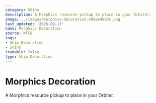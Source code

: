 ```yaml
---
category: Skins
description: A Morphics resource pickup to place in your Orbiter.
image: ../images/morphics-decoration-508ee4083c.png
last_updated: '2025-09-17'
name: Morphics Decoration
source: WFCD
tags:
- Ship Decoration
- Skins
tradable: false
type: Ship Decoration
---
```


# Morphics Decoration

A Morphics resource pickup to place in your Orbiter.

